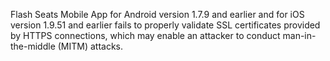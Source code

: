 Flash Seats Mobile App for Android version 1.7.9 and earlier and for iOS version 1.9.51 and earlier fails to properly validate SSL certificates provided by HTTPS connections, which may enable an attacker to conduct man-in-the-middle (MITM) attacks.
